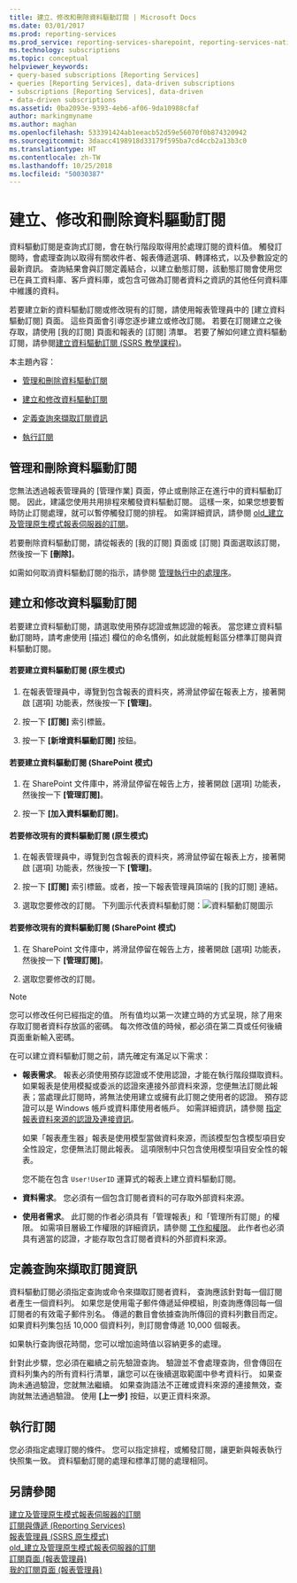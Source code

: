 ```yaml
---
title: 建立、修改和刪除資料驅動訂閱 | Microsoft Docs
ms.date: 03/01/2017
ms.prod: reporting-services
ms.prod_service: reporting-services-sharepoint, reporting-services-native
ms.technology: subscriptions
ms.topic: conceptual
helpviewer_keywords:
- query-based subscriptions [Reporting Services]
- queries [Reporting Services], data-driven subscriptions
- subscriptions [Reporting Services], data-driven
- data-driven subscriptions
ms.assetid: 0ba2093e-9393-4eb6-af06-9da10988cfaf
author: markingmyname
ms.author: maghan
ms.openlocfilehash: 533391424ab1eeacb52d59e56070f0b874320942
ms.sourcegitcommit: 3daacc4198918d33179f595ba7cd4ccb2a13b3c0
ms.translationtype: HT
ms.contentlocale: zh-TW
ms.lasthandoff: 10/25/2018
ms.locfileid: "50030387"
---
```

# <a name="create-modify-and-delete-data-driven-subscriptions"></a>建立、修改和刪除資料驅動訂閱
  資料驅動訂閱是查詢式訂閱，會在執行階段取得用於處理訂閱的資料值。 觸發訂閱時，會處理查詢以取得有關收件者、報表傳遞選項、轉譯格式，以及參數設定的最新資訊。 查詢結果會與訂閱定義結合，以建立動態訂閱，該動態訂閱會使用您已在員工資料庫、客戶資料庫，或包含可做為訂閱者資料之資訊的其他任何資料庫中維護的資料。  
  
 若要建立新的資料驅動訂閱或修改現有的訂閱，請使用報表管理員中的 [建立資料驅動訂閱] 頁面。 這些頁面會引導您逐步建立或修改訂閱。 若要在訂閱建立之後存取，請使用 [我的訂閱] 頁面和報表的 [訂閱] 清單。 若要了解如何建立資料驅動訂閱，請參閱[建立資料驅動訂閱 &#40;SSRS 教學課程&#41;](../../reporting-services/create-a-data-driven-subscription-ssrs-tutorial.md)。  
  
 本主題內容：  
  
-   [管理和刪除資料驅動訂閱](#bkmk_manage_and_delete)  
  
-   [建立和修改資料驅動訂閱](#bkmk_create_and_modify)  
  
-   [定義查詢來擷取訂閱資訊](#bkmk_define_query)  
  
-   [執行訂閱](#bkmk_run_subscription)  
  
##  <a name="bkmk_manage_and_delete"></a> 管理和刪除資料驅動訂閱  
 您無法透過報表管理員的 [管理作業] 頁面，停止或刪除正在進行中的資料驅動訂閱。 因此，建議您使用共用排程來觸發資料驅動訂閱。 這樣一來，如果您想要暫時防止訂閱處理，就可以暫停觸發訂閱的排程。 如需詳細資訊，請參閱 [old_建立及管理原生模式報表伺服器的訂閱](https://msdn.microsoft.com/7f46cbdb-5102-4941-bca2-5e0ff9012c6b)。  
  
 若要刪除資料驅動訂閱，請從報表的 [我的訂閱] 頁面或 [訂閱] 頁面選取該訂閱，然後按一下 **[刪除]**。  
  
 如需如何取消資料驅動訂閱的指示，請參閱 [管理執行中的處理序](../../reporting-services/subscriptions/manage-a-running-process.md)。  
  
##  <a name="bkmk_create_and_modify"></a> 建立和修改資料驅動訂閱  
 若要建立資料驅動訂閱，請選取使用預存認證或無認證的報表。 當您建立資料驅動訂閱時，請考慮使用 [描述] 欄位的命名慣例，如此就能輕鬆區分標準訂閱與資料驅動訂閱。  
  
#### <a name="to-create-a-data-driven-subscription-native-mode"></a>若要建立資料驅動訂閱 (原生模式)  
  
1.  在報表管理員中，導覽到包含報表的資料夾，將滑鼠停留在報表上方，接著開啟 [選項] 功能表，然後按一下 **[管理]**。  
  
2.  按一下 **[訂閱]** 索引標籤。  
  
3.  按一下 **[新增資料驅動訂閱]** 按鈕。  
  
#### <a name="to-create-a-data-driven-subscription-sharepoint-mode"></a>若要建立資料驅動訂閱 (SharePoint 模式)  
  
1.  在 SharePoint 文件庫中，將滑鼠停留在報告上方，接著開啟 [選項] 功能表，然後按一下 **[管理訂閱]**。  
  
2.  按一下 **[加入資料驅動訂閱]**。  
  
#### <a name="to-modify-an-existing-data-driven-subscription-native-mode"></a>若要修改現有的資料驅動訂閱 (原生模式)  
  
1.  在報表管理員中，導覽到包含報表的資料夾，將滑鼠停留在報表上方，接著開啟 [選項] 功能表，然後按一下 **[管理]**。  
  
2.  按一下 **[訂閱]** 索引標籤。或者，按一下報表管理員頂端的 [我的訂閱] 連結。  
  
3.  選取您要修改的訂閱。 下列圖示代表資料驅動訂閱：![資料驅動訂閱圖示](../../reporting-services/subscriptions/media/hlp-16subscriptiondd.gif "資料驅動訂閱圖示")  
  
#### <a name="to-modify-an-existing-data-driven-subscription-sharepoint-mode"></a>若要修改現有的資料驅動訂閱 (SharePoint 模式)  
  
1.  在 SharePoint 文件庫中，將滑鼠停留在報告上方，接著開啟 [選項] 功能表，然後按一下 **[管理訂閱]**。  
  
2.  選取您要修改的訂閱。  
  
> [!NOTE]  
>  您可以修改任何已經指定的值。 所有值均以第一次建立時的方式呈現，除了用來存取訂閱者資料存放區的密碼。 每次修改值的時候，都必須在第二頁或任何後續頁面重新輸入密碼。  
  
 在可以建立資料驅動訂閱之前，請先確定有滿足以下需求：  
  
-   **報表需求**。 報表必須使用預存認證或不使用認證，才能在執行階段擷取資料。 如果報表是使用模擬或委派的認證來連接外部資料來源，您便無法訂閱此報表；當處理此訂閱時，將無法使用建立或擁有此訂閱之使用者的認證。 預存認證可以是 Windows 帳戶或資料庫使用者帳戶。 如需詳細資訊，請參閱 [指定報表資料來源的認證及連接資訊](../../reporting-services/report-data/specify-credential-and-connection-information-for-report-data-sources.md)。  
  
     如果「報表產生器」報表是使用模型當做資料來源，而該模型包含模型項目安全性設定，您便無法訂閱此報表。 這項限制中只包含使用模型項目安全性的報表。  
  
     您不能在包含 `User!UserID` 運算式的報表上建立資料驅動訂閱。  
  
-   **資料需求**。 您必須有一個包含訂閱者資料的可存取外部資料來源。  
  
-   **使用者需求**。 此訂閱的作者必須具有「管理報表」和「管理所有訂閱」的權限。 如需項目層級工作權限的詳細資訊，請參閱 [工作和權限](../../reporting-services/security/tasks-and-permissions.md)。 此作者也必須具有適當的認證，才能存取包含訂閱者資料的外部資料來源。  
  
##  <a name="bkmk_define_query"></a> 定義查詢來擷取訂閱資訊  
 資料驅動訂閱必須指定查詢或命令來擷取訂閱者資料， 查詢應該針對每一個訂閱者產生一個資料列。 如果您是使用電子郵件傳遞延伸模組，則查詢應傳回每一個訂閱者的有效電子郵件別名。 傳遞的數目會依據查詢所傳回的資料列數目而定。 如果資料列集包括 10,000 個資料列，則訂閱會傳遞 10,000 個報表。  
  
 如果執行查詢很花時間，您可以增加逾時值以容納更多的處理。  
  
 針對此步驟，您必須在繼續之前先驗證查詢。 驗證並不會處理查詢，但會傳回在資料列集內的所有資料行清單，讓您可以在後續選取範圍中參考資料行。 如果查詢未通過驗證，您就無法繼續。 如果查詢語法不正確或資料來源的連接無效，查詢就無法通過驗證。 使用 **[上一步]** 按鈕，以更正資料來源。  
  
##  <a name="bkmk_run_subscription"></a> 執行訂閱  
 您必須指定處理訂閱的條件。 您可以指定排程，或觸發訂閱，讓更新與報表執行快照集一致。 資料驅動訂閱的處理和標準訂閱的處理相同。  
  
## <a name="see-also"></a>另請參閱  
 [建立及管理原生模式報表伺服器的訂閱](../../reporting-services/subscriptions/create-and-manage-subscriptions-for-native-mode-report-servers.md)   
 [訂閱與傳遞 &#40;Reporting Services&#41;](../../reporting-services/subscriptions/subscriptions-and-delivery-reporting-services.md)   
 [報表管理員 &#40;SSRS 原生模式&#41;](https://msdn.microsoft.com/library/80949f9d-58f5-48e3-9342-9e9bf4e57896)   
 [old_建立及管理原生模式報表伺服器的訂閱](https://msdn.microsoft.com/7f46cbdb-5102-4941-bca2-5e0ff9012c6b)   
 [訂閱頁面 &#40;報表管理員&#41;](https://msdn.microsoft.com/library/cf3a6bd0-e0b2-4875-a532-63ef34cfa860)   
 [我的訂閱頁面 &#40;報表管理員&#41;](https://msdn.microsoft.com/library/491a85a3-f323-4155-a0a8-de2779899995)  
  
  
